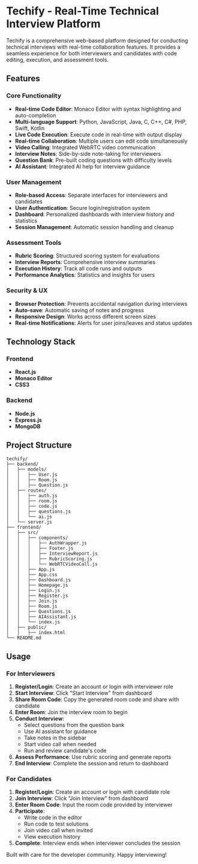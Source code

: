 # Techify - Real-Time Technical Interview Platform

Techify is a comprehensive web-based platform designed for conducting technical interviews with real-time collaboration features. It provides a seamless experience for both interviewers and candidates with code editing, execution, and assessment tools.

## Features

### Core Functionality
- **Real-time Code Editor**: Monaco Editor with syntax highlighting and auto-completion
- **Multi-language Support**: Python, JavaScript, Java, C, C++, C#, PHP, Swift, Kotlin
- **Live Code Execution**: Execute code in real-time with output display
- **Real-time Collaboration**: Multiple users can edit code simultaneously
- **Video Calling**: Integrated WebRTC video communication
- **Interview Notes**: Side-by-side note-taking for interviewers
- **Question Bank**: Pre-built coding questions with difficulty levels
- **AI Assistant**: Integrated AI help for interview guidance

### User Management
- **Role-based Access**: Separate interfaces for interviewers and candidates
- **User Authentication**: Secure login/registration system
- **Dashboard**: Personalized dashboards with interview history and statistics
- **Session Management**: Automatic session handling and cleanup

### Assessment Tools
- **Rubric Scoring**: Structured scoring system for evaluations
- **Interview Reports**: Comprehensive interview summaries
- **Execution History**: Track all code runs and outputs
- **Performance Analytics**: Statistics and insights for users

### Security & UX
- **Browser Protection**: Prevents accidental navigation during interviews
- **Auto-save**: Automatic saving of notes and progress
- **Responsive Design**: Works across different screen sizes
- **Real-time Notifications**: Alerts for user joins/leaves and status updates

## Technology Stack

### Frontend
- **React.js**
- **Monaco Editor**
- **CSS3**

### Backend
- **Node.js**
- **Express.js**
- **MongoDB**

## Project Structure

```
techify/
├── backend/
│   ├── models/
│   │   ├── User.js
│   │   ├── Room.js
│   │   ├── Question.js
│   ├── routes/
│   │   ├── auth.js
│   │   ├── room.js
│   │   ├── code.js
│   │   ├── questions.js
│   │   └── ai.js
│   └── server.js
├── frontend/
│   ├── src/
│   │   ├── components/
│   │   │   ├── AuthWrapper.js
│   │   │   ├── Footer.js
│   │   │   ├── InterviewReport.js
│   │   │   ├── RubricScoring.js
│   │   │   └── WebRTCVideoCall.js
│   │   ├── App.js
│   │   ├── App.css
│   │   ├── Dashboard.js
│   │   ├── Homepage.js
│   │   ├── Login.js
│   │   ├── Register.js
│   │   ├── Join.js
│   │   ├── Room.js
│   │   ├── Questions.js
│   │   ├── AIAssistant.js
│   │   └── index.js
│   ├── public/
│   │   ├── index.html
└── README.md
```

## Usage

### For Interviewers

1. **Register/Login**: Create an account or login with interviewer role
2. **Start Interview**: Click "Start Interview" from dashboard
3. **Share Room Code**: Copy the generated room code and share with candidate
4. **Enter Room**: Join the interview room to begin
5. **Conduct Interview**: 
   - Select questions from the question bank
   - Use AI assistant for guidance
   - Take notes in the sidebar
   - Start video call when needed
   - Run and review candidate's code
6. **Assess Performance**: Use rubric scoring and generate reports
7. **End Interview**: Complete the session and return to dashboard

### For Candidates

1. **Register/Login**: Create an account or login with candidate role
2. **Join Interview**: Click "Join Interview" from dashboard
3. **Enter Room Code**: Input the room code provided by interviewer
4. **Participate**: 
   - Write code in the editor
   - Run code to test solutions
   - Join video call when invited
   - View execution history
5. **Complete**: Interview ends when interviewer concludes the session

Built with care for the developer community. Happy interviewing!
